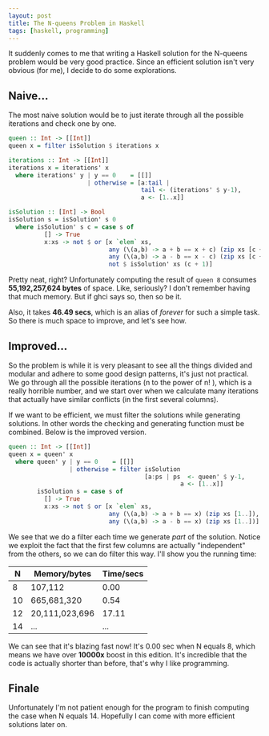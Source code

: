 ```yaml
---
layout: post
title: The N-queens Problem in Haskell
tags: [haskell, programming]
---
```

It suddenly comes to me that writing a Haskell solution for the N-queens problem would be very good practice. Since an efficient solution isn't very obvious (for me), I decide to do some explorations.

## Naive...

The most naive solution would be to just iterate through all the possible iterations and check one by one.

~~~haskell
queen :: Int -> [[Int]]
queen x = filter isSolution $ iterations x

iterations :: Int -> [[Int]]
iterations x = iterations' x
  where iterations' y | y == 0    = [[]]
                      | otherwise = [a:tail |
                                     tail <- (iterations' $ y-1),
                                     a <- [1..x]]

isSolution :: [Int] -> Bool
isSolution s = isSolution' s 0
  where isSolution' s c = case s of
          [] -> True
          x:xs -> not $ or [x `elem` xs,
                            any (\(a,b) -> a + b == x + c) (zip xs [c + 1..]),
                            any (\(a,b) -> a - b == x - c) (zip xs [c + 1..]),
                            not $ isSolution' xs (c + 1)]
~~~

Pretty neat, right? Unfortunately computing the result of `queen 8` consumes **55,192,257,624 bytes** of space. Like, seriously? I don't remember having that much memory. But if ghci says so, then so be it.

Also, it takes **46.49 secs**, which is an alias of *forever* for such a simple task. So there is much space to improve, and let's see how.

## Improved...

So the problem is while it is very pleasant to see all the things divided and modular and adhere to some good design patterns, it's just not practical. We go through all the possible iterations (n to the power of n! ), which is a really horrible number, and we start over when we calculate many iterations that actually have similar conflicts (in the first several columns).

If we want to be efficient, we must filter the solutions while generating solutions. In other words the checking and generating function must be combined. Below is the improved version.

~~~haskell
queen :: Int -> [[Int]]
queen x = queen' x
  where queen' y | y == 0    = [[]]
                 | otherwise = filter isSolution
                                      [a:ps | ps  <- queen' $ y-1,
                                                a <- [1..x]]
        isSolution s = case s of
          [] -> True
          x:xs -> not $ or [x `elem` xs,
                            any (\(a,b) -> a + b == x) (zip xs [1..]),
                            any (\(a,b) -> a - b == x) (zip xs [1..])]
~~~

We see that we do a filter each time we generate *part* of the solution. Notice we exploit the fact that the first few columns are actually "independent" from the others, so we can do filter this way. I'll show you the running time:

| N    | Memory/bytes   | Time/secs |
| ---- | -------------- | --------- |
| 8    | 107,112        | 0.00      |
| 10   | 665,681,320    | 0.54      |
| 12   | 20,111,023,696 | 17.11     |
| 14   | ...            | ...       |

 We can see that it's blazing fast now! It's 0.00 sec when N equals 8, which means we have over **10000x** boost in this edition. It's incredible that the code is actually shorter than before, that's why I like programming.

## Finale

Unfortunately I'm not patient enough for the program to finish computing the case when N equals 14. Hopefully I can come with more efficient solutions later on.
